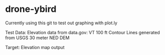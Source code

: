 # drone-ybird

Currently using this git to test out graphing with plot.ly

Test Data: 
  Elevation data from data.gov:
  VT 100 ft Contour Lines generated from USGS 30 meter NED DEM
  
Target:
  Elevation map output 
